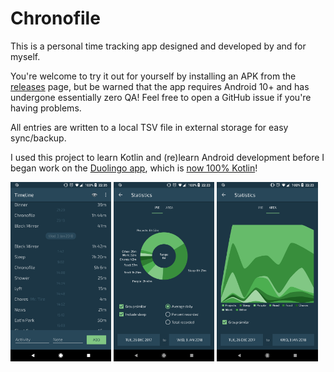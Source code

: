 # Chronofile

This is a personal time tracking app designed and developed by and for myself.

You're welcome to try it out for yourself by installing an APK from the [releases](https://github.com/artnc/chronofile/releases) page, but be warned that the app requires Android 10+ and has undergone essentially zero QA! Feel free to open a GitHub issue if you're having problems.

All entries are written to a local TSV file in external storage for easy sync/backup.

I used this project to learn Kotlin and (re)learn Android development before I began work on the [Duolingo app](https://play.google.com/store/apps/details?id=com.duolingo), which is [now 100% Kotlin](https://blog.duolingo.com/migrating-duolingos-android-app-to-100-kotlin/)!

<img alt="Timeline" src="https://raw.githubusercontent.com/artnc/chronofile/master/.github/Screenshot_20180103-223514.png" width="32%"> <img alt="Pie chart" src="https://raw.githubusercontent.com/artnc/chronofile/master/.github/Screenshot_20180103-222320.png" width="32%"> <img alt="Area chart" src="https://raw.githubusercontent.com/artnc/chronofile/master/.github/Screenshot_20180103-222328.png" width="32%">
